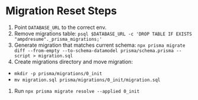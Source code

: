 # Migration Reset Steps

1. Point `DATABASE_URL` to the correct env.
1. Remove migrations table:
   `psql $DATABASE_URL -c 'DROP TABLE IF EXISTS "ampdresume"._prisma_migrations;'`
1. Generate migration that matches current schema:
   `npx prisma migrate diff --from-empty --to-schema-datamodel prisma/schema.prisma --script > migration.sql`
1. Create migrations directory and move migration:

- `mkdir -p prisma/migrations/0_init`
- `mv migration.sql prisma/migrations/0_init/migration.sql`

1. Run `npx prisma migrate resolve --applied 0_init`

